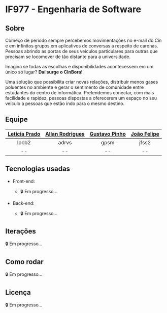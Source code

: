 # IF977 - Engenharia de Software

## Sobre
Começo de período sempre percebemos movimentações no e-mail do Cin e em infinitos grupos em aplicativos de conversas a respeito de caronas. Pessoas abrindo as portas de seus veículos particulares para outras que precisam se locomover de tão distante para a universidade.

Imagina se todas as escolhas e disponibilidades acontecessem em um único só lugar?
**Daí surge o CInBora!**

Uma solução que possibilita criar novas relações, distribuir menos gases poluentes no ambiente e gerar o sentimento de comunidade entre estudantes do centro de informática.
Pretendemos conectar, com mais facilidade e rapidez, pessoas dispostas a oferecerem um espaço no seu veículo a pessoas que estão indo para o mesmo destino.

## Equipe

| [Letícia Prado](https://github.com/leticiapcb) | [Allan Rodrigues](https://github.com/allanrr) | [Gustavo Pinho](https://github.com/gustavopsm) | [João Felipe](https://github.com/felipinas) |
|:---------------------:|:------------------:|:----------------:|:--------------------:|
|lpcb2|adrvs|gpsm|jfss2|
|--|--|--|--|

## Tecnologias usadas

* Front-end:
    * :lock: Em progresso...

* Back-end:
    * :lock: Em progresso...

## Iterações

:lock: Em progresso...

## Como rodar

:lock: Em progresso...
## Licença

:lock: Em progresso...